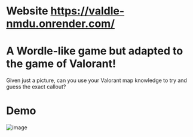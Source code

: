 # Website https://valdle-nmdu.onrender.com/
# A Wordle-like game but adapted to the game of Valorant!
Given just a picture, can you use your Valorant map knowledge to try and guess the exact callout?
# Demo
![image](https://github.com/GabeGibb/valdle/assets/97437160/4c6e9016-8521-49bb-9145-f6f4d1a36881)
